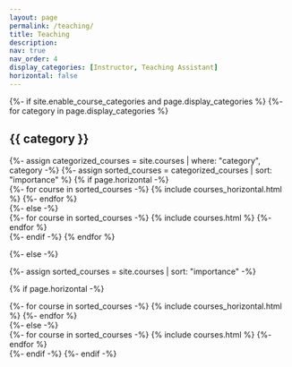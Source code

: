 ```yaml
---
layout: page
permalink: /teaching/
title: Teaching
description:
nav: true
nav_order: 4
display_categories: [Instructor, Teaching Assistant]
horizontal: false
---
```


<!-- pages/teaching.md -->
<div class="projects">
{%- if site.enable_course_categories and page.display_categories %}
  <!-- Display categorized courses -->
  {%- for category in page.display_categories %}
  <h2 class="category">{{ category }}</h2>
  {%- assign categorized_courses = site.courses | where: "category", category -%}
  {%- assign sorted_courses = categorized_courses | sort: "importance" %}
  <!-- Generate cards for each course -->
  {% if page.horizontal -%}
  <div class="container">
    <div class="row row-cols-2">
    {%- for course in sorted_courses -%}
      {% include courses_horizontal.html %}
    {%- endfor %}
    </div>
  </div>
  {%- else -%}
  <div class="grid">
    {%- for course in sorted_courses -%}
      {% include courses.html %}
    {%- endfor %}
  </div>
  {%- endif -%}
  {% endfor %}

{%- else -%}
<!-- Display courses without categories -->
  {%- assign sorted_courses = site.courses | sort: "importance" -%}
  <!-- Generate cards for each course -->
  {% if page.horizontal -%}
  <div class="container">
    <div class="row row-cols-2">
    {%- for course in sorted_courses -%}
      {% include courses_horizontal.html %}
    {%- endfor %}
    </div>
  </div>
  {%- else -%}
  <div class="grid">
    {%- for course in sorted_courses -%}
      {% include courses.html %}
    {%- endfor %}
  </div>
  {%- endif -%}
{%- endif -%}
</div>
